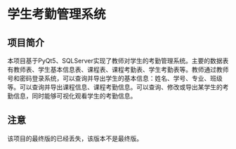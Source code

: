 # 学生考勤管理系统

## 项目简介

本项目基于PyQt5、SQLServer实现了教师对学生的考勤管理系统。主要的数据表有教师表、学生基本信息表、课程表、课程考勤表、学生考勤表等。教师通过教师号和密码登录系统，可以查询并导出学生的基本信息：姓名、学号、专业、班级等。可以查询并导出课程信息、课程考勤信息。可以查询、修改或导出某学生的考勤信息，同时能够可视化观看学生的考勤信息。

## 注意

该项目的最终版的已经丢失，该版本不是最终版。
